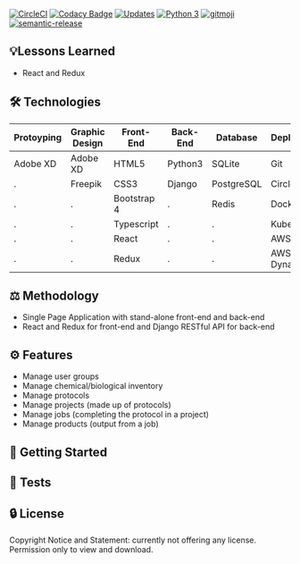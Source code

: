 [![CircleCI](https://img.shields.io/circleci/build/github/JacobGrisham/YelpCamp)](https://app.circleci.com/pipelines/github/JacobGrisham/YelpCamp)
[![Codacy Badge](https://app.codacy.com/project/badge/Grade/323b83dec4c44b78bde6a4b2aa3477ec)](https://www.codacy.com/gh/JacobGrisham/Finance-Full-Stack-Web-App-using-Flask-and-SQL/dashboard?utm_source=github.com&amp;utm_medium=referral&amp;utm_content=JacobGrisham/Finance-Full-Stack-Web-App-using-Flask-and-SQL&amp;utm_campaign=Badge_Grade)
[![Updates](https://pyup.io/repos/github/JacobGrisham/Finance-Full-Stack-Web-App-using-Flask-and-SQL/shield.svg)](https://pyup.io/repos/github/JacobGrisham/Finance-Full-Stack-Web-App-using-Flask-and-SQL/)
[![Python 3](https://pyup.io/repos/github/JacobGrisham/Finance-Full-Stack-Web-App-using-Flask-and-SQL/python-3-shield.svg)](https://pyup.io/repos/github/JacobGrisham/Finance-Full-Stack-Web-App-using-Flask-and-SQL/)
[![gitmoji](https://img.shields.io/badge/gitmoji-%20😜%20😍-FFDD67.svg?style=flat-square)](https://gitmoji.dev)
[![semantic-release](https://img.shields.io/badge/%20%20%F0%9F%93%A6%F0%9F%9A%80-semantic--release-e10079.svg)](https://semantic-release.gitbook.io/semantic-release/)

## 💡Lessons Learned
-   React and Redux

## 🛠 Technologies
|Protoyping|Graphic Design|Front-End  |Back-End|Database  |Deployment   |Testing  |
-----------|------------- | --------- | ------ | -------- | ----------- | ------- |
|Adobe XD  |Adobe XD	    |HTML5	    |Python3 |SQLite    |Git          |Jest     |
|.         |Freepik			  |CSS3		    |Django  |PostgreSQL|CircleCI     |Enzyme   |
|.         |.      			  |Bootstrap 4|.       |Redis     |Docker       |Cypress  |
|.         |.			        |Typescript |.		   |.		      |Kubernetes	  |PyTest   |
|.         |.             |React      |.       |.         |AWS EC2      |.        |
|.         |.             |Redux      |.       |.         |AWS DynamoDB |.        |


## ⚖️ Methodology
-   Single Page Application with stand-alone front-end and back-end
-   React and Redux for front-end and Django RESTful API for back-end
## ⚙️ Features
-   Manage user groups
-   Manage chemical/biological inventory
-   Manage protocols
-   Manage projects (made up of protocols)
-   Manage jobs (completing the protocol in a project)
-   Manage products (output from a job)

## 🚀 Getting Started

## 📐 Tests

## 🔒 License
Copyright Notice and Statement: currently not offering any license. Permission only to view and download.